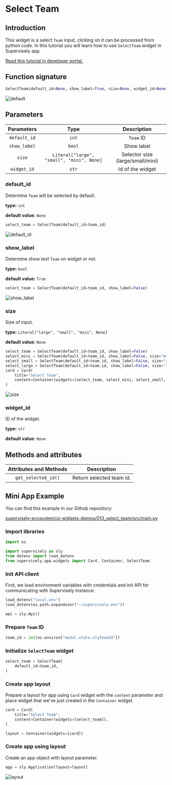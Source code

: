 # Select Team

## Introduction

This widget is a select `Team` input, clicking on it can be processed from python code. In this tutorial you will learn how to use `SelectTeam` widget in Supervisely app.

[Read this tutorial in developer portal.](https://developer.supervise.ly/app-development/apps-with-gui/selectworkspace)

## Function signature

```python
SelectTeam(default_id=None, show_label=True, size=None, widget_id=None)
```

![default](https://user-images.githubusercontent.com/120389559/218033566-7b4babed-9dfd-4bc6-ba14-19666afb2e1d.png)

## Parameters

|  Parameters  |                   Type                    |           Description            |
| :----------: | :---------------------------------------: | :------------------------------: |
| `default_id` |                   `int`                   |            `Team` ID             |
| `show_label` |                  `bool`                   |            Show label            |
|    `size`    | `Literal["large", "small", "mini", None]` | Selector size (large/small/mini) |
| `widget_id`  |                   `str`                   |         Id of the widget         |

### default_id

Determine `Team` will be selected by default.

**type:** `int`

**default value:** `None`

```python
select_team = SelectTeam(default_id=team_id)
```

![default_id](https://user-images.githubusercontent.com/120389559/218033755-a0449ce0-141e-4769-b11a-311bd2be7dfb.png)

### show_label

Determine show text `Team` on widget or not.

**type:** `bool`

**default value:** `True`

```python
select_team = SelectTeam(default_id=team_id, show_label=False)
```

![show_label](https://user-images.githubusercontent.com/120389559/218034036-b9a1bd07-62f4-4787-a8f9-847d94ee3cf0.png)

### size

Size of input.

**type:** `Literal["large", "small", "mini", None]`

**default value:** `None`

```python
select_team = SelectTeam(default_id=team_id, show_label=False)
select_mini = SelectTeam(default_id=team_id, show_label=False, size="mini")
select_small = SelectTeam(default_id=team_id, show_label=False, size="small")
select_large = SelectTeam(default_id=team_id, show_label=False, size="large")
card = Card(
    title="Select Team",
    content=Container(widgets=[select_team, select_mini, select_small, select_large]),
)
```

![size](https://user-images.githubusercontent.com/120389559/218723907-e80e8122-f1be-493e-afb2-5bdce23725c2.png)

### widget_id

ID of the widget.

**type:** `str`

**default value:** `None`

## Methods and attributes

| Attributes and Methods | Description              |
| :--------------------: | ------------------------ |
|  `get_selected_id()`   | Return selected team id. |

## Mini App Example

You can find this example in our Github repository:

[supervisely-ecosystem/ui-widgets-demos/013_select_team/src/main.py](https://github.com/supervisely-ecosystem/ui-widgets-demos/blob/master/013_select_team/src/main.py)

### Import libraries

```python
import os

import supervisely as sly
from dotenv import load_dotenv
from supervisely.app.widgets import Card, Container, SelectTeam
```

### Init API client

First, we load environment variables with credentials and init API for communicating with Supervisely Instance:

```python
load_dotenv("local.env")
load_dotenv(os.path.expanduser("~/supervisely.env"))

api = sly.Api()
```

### Prepare `Team` ID

```python
team_id = int(os.environ["modal.state.slyTeamId"])
```

### Initialize `SelectTeam` widget

```python
select_team = SelectTeam(
    default_id=team_id,
)
```

### Create app layout

Prepare a layout for app using `Card` widget with the `content` parameter and place widget that we've just created in the `Container` widget.

```python
card = Card(
    title="Select Team",
    content=Container(widgets=[select_team]),
)

layout = Container(widgets=[card])
```

### Create app using layout

Create an app object with layout parameter.

```python
app = sly.Application(layout=layout)
```

![layout](https://user-images.githubusercontent.com/120389559/218034207-b7bc95cd-351c-44c0-a6ae-0023c8a2f303.png)
